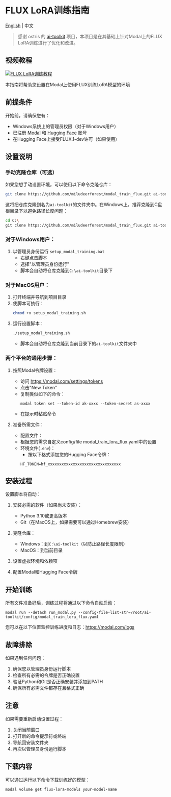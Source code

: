 # FLUX LoRA训练指南

[English](README.en.md) | 中文

> 感谢 ostris 的 [ai-toolkit](https://github.com/ostris/ai-toolkit) 项目，本项目是在其基础上针对Modal上的FLUX LoRA训练进行了优化和改进。

## 视频教程
[![FLUX LoRA训练教程](https://img.youtube.com/vi/Xjuz92Xmv5w/0.jpg)](https://www.youtube.com/watch?v=Xjuz92Xmv5w)

本指南将帮助您设置在Modal上使用FLUX训练LoRA模型的环境

## 前提条件

开始前，请确保您有：
- Windows系统上的管理员权限（对于Windows用户）
- 已注册 [Modal](https://modal.com) 和 [Hugging Face](https://huggingface.co) 账号
- 在Hugging Face上接受FLUX.1-dev许可（如果使用）

## 设置说明

### 手动克隆仓库（可选）
如果您想手动设置环境，可以使用以下命令克隆仓库：
```bash
git clone https://github.com/miludeerforest/modal_train_flux.git ai-toolkit
```
这将把仓库克隆到名为`ai-toolkit`的文件夹中。在Windows上，推荐克隆到C盘根目录下以避免路径长度问题：
```bash
cd C:\
git clone https://github.com/miludeerforest/modal_train_flux.git ai-toolkit
```

### 对于Windows用户：

1. 以管理员身份运行 `setup_modal_training.bat`
   - 右键点击脚本
   - 选择"以管理员身份运行"
   - 脚本会自动将仓库克隆到`C:\ai-toolkit`目录下

### 对于MacOS用户：

1. 打开终端并导航到项目目录
2. 使脚本可执行：
   ```bash
   chmod +x setup_modal_training.sh
   ```
3. 运行设置脚本：
   ```bash
   ./setup_modal_training.sh
   ```
   - 脚本会自动将仓库克隆到当前目录下的`ai-toolkit`文件夹中

### 两个平台的通用步骤：

1. 按照Modal令牌设置：
   - 访问 https://modal.com/settings/tokens
   - 点击"New Token"
   - 复制类似如下的命令：
     ```
     modal token set --token-id ak-xxxx --token-secret as-xxxx
     ```
   - 在提示时粘贴命令

2. 准备所需文件：
   - 配置文件：
   - 根据您的需求自定义config/file modal_train_lora_flux.yaml中的设置
   - 环境文件(`.env`)：
     - 按以下格式添加您的Hugging Face令牌：
     ```
     HF_TOKEN=hf_xxxxxxxxxxxxxxxxxxxxxxxxxxxxxxxx
     ```

## 安装过程

设置脚本将自动：
1. 安装必需的软件（如果尚未安装）：
   - Python 3.10或更高版本
   - Git（在MacOS上，如果需要可以通过Homebrew安装）

2. 克隆仓库：
   - Windows：到`C:\ai-toolkit`（以防止路径长度限制）
   - MacOS：到当前目录
   
3. 设置虚拟环境和依赖项
4. 配置Modal和Hugging Face令牌

## 开始训练

所有文件准备好后，训练过程将通过以下命令自动启动：
```
modal run --detach run_modal.py --config-file-list-str=/root/ai-toolkit/config/modal_train_lora_flux.yaml
```

您可以在以下位置监控训练进度和日志：https://modal.com/logs

## 故障排除

如果遇到任何问题：
1. 确保您以管理员身份运行脚本
2. 检查所有必需的令牌是否正确设置
3. 验证Python和Git是否正确安装并添加到PATH
4. 确保所有必需文件都存在且格式正确

## 注意

如果需要重新启动设置过程：
1. 关闭当前窗口
2. 打开新的命令提示符或终端
3. 导航回安装文件夹
4. 再次以管理员身份运行脚本

## 下载内容
可以通过运行以下命令下载训练好的模型：
```
modal volume get flux-lora-models your-model-name
```